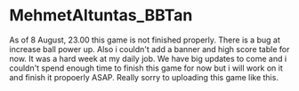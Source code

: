 # MehmetAltuntas_BBTan

As of 8 August, 23.00 this game is not finished properly. There is a bug at increase ball power up. Also i couldn't add a banner and high score table for now. It was a hard week at my daily job. We have big updates to come and i couldn't spend enough time to finish this game for now but i will work on it and finish it propoerly ASAP. Really sorry to uploading this game like this.
